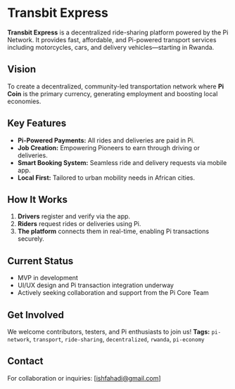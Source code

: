 # Transbit Express

**Transbit Express** is a decentralized ride-sharing platform powered by the Pi Network. It provides fast, affordable, and Pi-powered transport services including motorcycles, cars, and delivery vehicles—starting in Rwanda.

## Vision
To create a decentralized, community-led transportation network where **Pi Coin** is the primary currency, generating employment and boosting local economies.

## Key Features
- **Pi-Powered Payments:** All rides and deliveries are paid in Pi.
- **Job Creation:** Empowering Pioneers to earn through driving or deliveries.
- **Smart Booking System:** Seamless ride and delivery requests via mobile app.
- **Local First:** Tailored to urban mobility needs in African cities.

## How It Works
1. **Drivers** register and verify via the app.
2. **Riders** request rides or deliveries using Pi.
3. **The platform** connects them in real-time, enabling Pi transactions securely.

## Current Status
- MVP in development
- UI/UX design and Pi transaction integration underway
- Actively seeking collaboration and support from the Pi Core Team

## Get Involved
We welcome contributors, testers, and Pi enthusiasts to join us!
**Tags:** `pi-network`, `transport`, `ride-sharing`, `decentralized`, `rwanda`, `pi-economy`
## Contact
For collaboration or inquiries: [ishfahadi@gmail.com]
